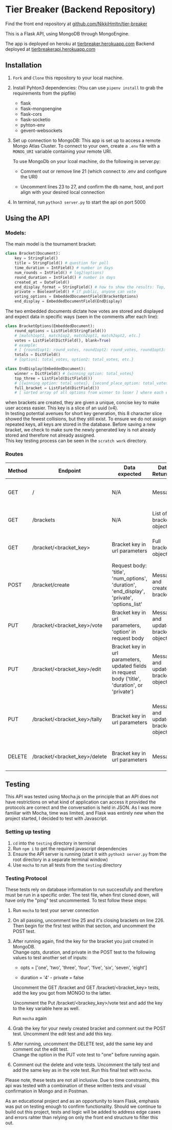 # Tier Breaker (Backend Repository)

Find the front end repository at [github.com/NikkiHmltn/tier-breaker](https://github.com/NikkiHmltn/tier-breaker)

This is a Flask API, using MongoDB through MongoEngine.

The app is deployed on heroku at [tierbreaker.herokuapp.com](https://tier-breaker.herokuapp.com)
Backend deployed at [tierbreakerapi.herokuapp.com](https://tierbreakerapi.herokuapp.com)

## Installation

1. `Fork` and `Clone` this repository to your local machine.
2. Install Pyhton3 dependencies: (You can use `pipenv install` to grab the requirements from the pipfile)
    - flask
    - flask-mongoengine
    - flask-cors
    - flask-socketio
    - pyhton-env
    - gevent-websockets
3. Set up connection to MongoDB:
   This app is set up to access a remote Mongo Atlas Cluster. To connect to your own, create a `.env` file with a `MONOG_URI` variable containing your remote URI.

    To use MongoDb on your lcoal machine, do the following in server.py:

    - Comment out or remove line 21 (which connect to .env and configure the URI)

    - Uncomment lines 23 to 27, and confirm the db name, host, and port align with your desired local connection

4. In terminal, run `python3 server.py` to start the api on port 5000

## Using the API

### Models:

The main model is the tournament bracket:

```python
class Bracket(Document):
    key = StringField()
    title = StringField() # question for poll
    time_duration = IntField() # number in days
    num_rounds = IntField() # log2(options)
    round_duration = IntField() # number in days
    created_at = DateField()
    end_display_format = StringField() # how to show the results: Top, winner, or Full
    private = BooleanField() # if public, anyone can vote
    voting_options = EmbeddedDocumentField(BracketOptions)
    end_display = EmbeddedDocumentField(EndDisplay)
```

The two embedded documents dictate how votes are stored and displayed and expect data in specific ways (seen in the comments after each line):

```python
class BracketOptions(EmbeddedDocument):
    round_options = ListField(StringField())
    # [match1opt1, match1op2, match2opt1, match2opt2, etc.]
    votes = ListField(DictField(), blank=True)
    # example:
    # [ {round1opt1: round_votes, round1opt2: round_votes, round1opt3: round_votes, round1opt4: round_votes}, {round2opt1: round_votes, round2opt2: round_votes}, {winning_opt: round_votes}]
    totals = DictField()
    # {option1: total_votes, option2: total_votes, etc.}
```

```python
class EndDisplay(EmbeddedDocument):
    winner = DictField() # {winning_option: total_votes}
    top_three = ListField(DictField())
    # [{winning_option: total_votes}, {second_place_option: total_votes}, {third_place_option: total_votes}]
    full_bracket = ListField(DictField())
    # [ sorted array of all options from winner to loser ] where each element is {option: total_votes}
```

when brackets are created, they are given a unique, concise key to make user access easier. This key is a slice of an uuid (v4).  
In testing potential avenues for short key generation, this 8 character slice showed the fewest collisions, but they still exist.
To ensure we do not assign repeated keys, all keys are stored in the database. Before saving a new bracket, we check to make sure the newly generated key is not already stored and therefore not already assigned.  
This key testing process can be seen in the `scratch work` directory.

### Routes

| Method | Endpoint                      | Data expected                                                                                     | Data Returned                      | Purpose                                                      |
| ------ | ----------------------------- | ------------------------------------------------------------------------------------------------- | ---------------------------------- | ------------------------------------------------------------ |
| GET    | /                             | N/A                                                                                               | Message                            | Ping route to confirm connection to server                   |
| GET    | /brackets                     | N/A                                                                                               | List of all bracket objects        | Get all public tournament brackets                           |
| GET    | /bracket/<bracket_key>        | Bracket key in url parameters                                                                     | Full bracket object                | Get a single bracket's information                           |
| POST   | /bracket/create               | Request body: 'title', 'num_options', 'duration', 'end_display', 'private', 'options_list'        | Message and created bracket        | Create new bracket, initialize voting structures             |
| PUT    | /bracket/<bracket_key>/vote   | Bracket key in url parameters, 'option' in request body                                           | Message and updated bracket object | Add vote to specific option for specific bracket             |
| PUT    | /bracket/<bracket_key>/edit   | Bracket key in url parameters, updated fields in request body ('title', 'duration', or 'private') | Message and updated bracket object | Edit certain tournament parameters                           |
| PUT    | /bracket/<bracket_key>/tally  | Bracket key in url parameters                                                                     | Message and updated bracket object | Tally votes and set up next round or generate winner display |
| DELETE | /bracket/<bracket_key>/delete | Bracket key in url parameters                                                                     | Message                            | Delete tournament from database                              |

## Testing

This API was tested using Mocha.js on the principle that an API does not have restrictions on what kind of application can access it provided the protocols are correct and the conversation is held in JSON.
As I was more familiar with Mocha, time was limited, and Flask was entirely new when the project started, I decided to test with Javascript.

### Setting up testing

1. `cd` into the `testing` directory in terminal
2. Run `npm i` to get the required javascript dependencies
3. Ensure the API server is running (start it with `python3 server.py` from the root directory in a separate terminal window)
4. Use `mocha` to run all tests from the `testing` directory

### Testing Protocol

These tests rely on database information to run successfully and therefore must be run in a specific order.
The test file, when first cloned down, will have only the "ping" test uncommented. To test follow these steps:

1. Run `mocha` to test your server connection
2. On all passing, uncomment line 25 and it's closing brackets on line 226. Then begin for the first test within that section, and uncomment the POST test.
3. After running again, find the key for the bracket you just created in MongoDB.  
   Change opts, duration, and private in the POST test to the following values to test another set of inputs:

    - opts = ['one', 'two', 'three', 'four', 'five', 'six', 'seven', 'eight']

    - duration = '4' - private = false

    Uncomment the GET /bracket and GET /bracket/<bracket_key> tests, add the key you got from MONGO to the latter.

    Uncomment the Put /bracket/<brackey_key>/vote test and add the key to the key variable here as well.

    Run `mocha` again

4. Grab the key for your newly created bracket and comment out the POST test. Uncomment the edit test and add this key.
5. After running, uncomment the DELETE test, add the same key and comment out the edit test.  
   Change the option in the PUT vote test to "one" before running again.
6. Comment out the delete and vote tests. Uncomment the tally test and add the same key as in the vote test. Run this final test with `mocha`.

Please note, these tests are not all inclusive. Due to time constraints, this api was tested with a combination of these written tests and visual confirmation in Mongo and in Postman.

As an educational project and as an opportunity to learn Flask, emphasis was put on testing enough to confirm functionality.
Should we continue to build out this project, tests and logic will be added to address edge cases and errors rahter than relying on only the front end structure to filter this out.
